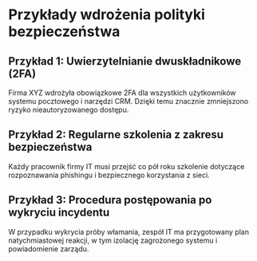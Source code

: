 # Przykłady wdrożenia polityki bezpieczeństwa

## Przykład 1: Uwierzytelnianie dwuskładnikowe (2FA)
Firma XYZ wdrożyła obowiązkowe 2FA dla wszystkich użytkowników systemu pocztowego i narzędzi CRM. Dzięki temu znacznie zmniejszono ryzyko nieautoryzowanego dostępu.


## Przykład 2: Regularne szkolenia z zakresu bezpieczeństwa
Każdy pracownik firmy IT musi przejść co pół roku szkolenie dotyczące rozpoznawania phishingu i bezpiecznego korzystania z sieci.


## Przykład 3: Procedura postępowania po wykryciu incydentu
W przypadku wykrycia próby włamania, zespół IT ma przygotowany plan natychmiastowej reakcji, w tym izolację zagrożonego systemu i powiadomienie zarządu.